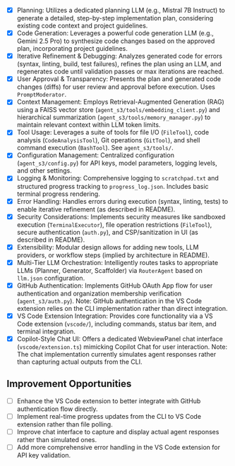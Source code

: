 - [X] Planning: Utilizes a dedicated planning LLM (e.g., Mistral 7B Instruct) to generate a detailed, step-by-step implementation plan, considering existing code context and project guidelines.
- [X] Code Generation: Leverages a powerful code generation LLM (e.g., Gemini 2.5 Pro) to synthesize code changes based on the approved plan, incorporating project guidelines.
- [X] Iterative Refinement & Debugging: Analyzes generated code for errors (syntax, linting, build, test failures), refines the plan using an LLM, and regenerates code until validation passes or max iterations are reached.
- [X] User Approval & Transparency: Presents the plan and generated code changes (diffs) for user review and approval before execution. Uses `PromptModerator`.
- [X] Context Management: Employs Retrieval-Augmented Generation (RAG) using a FAISS vector store (`agent_s3/tools/embedding_client.py`) and hierarchical summarization (`agent_s3/tools/memory_manager.py`) to maintain relevant context within LLM token limits.
- [X] Tool Usage: Leverages a suite of tools for file I/O (`FileTool`), code analysis (`CodeAnalysisTool`), Git operations (`GitTool`), and shell command execution (`BashTool`). See `agent_s3/tools/`.
- [X] Configuration Management: Centralized configuration (`agent_s3/config.py`) for API keys, model parameters, logging levels, and other settings.
- [X] Logging & Monitoring: Comprehensive logging to `scratchpad.txt` and structured progress tracking to `progress_log.json`. Includes basic terminal progress rendering.
- [X] Error Handling: Handles errors during execution (syntax, linting, tests) to enable iterative refinement (as described in README).
- [X] Security Considerations: Implements security measures like sandboxed execution (`TerminalExecutor`), file operation restrictions (`FileTool`), secure authentication (`auth.py`), and CSP/sanitization in UI (as described in README).
- [X] Extensibility: Modular design allows for adding new tools, LLM providers, or workflow steps (implied by architecture in README).
- [X] Multi-Tier LLM Orchestration: Intelligently routes tasks to appropriate LLMs (Planner, Generator, Scaffolder) via `RouterAgent` based on `llm.json` configuration.
- [X] GitHub Authentication: Implements GitHub OAuth App flow for user authentication and organization membership verification (`agent_s3/auth.py`). Note: GitHub authentication in the VS Code extension relies on the CLI implementation rather than direct integration.
- [X] VS Code Extension Integration: Provides core functionality via a VS Code extension (`vscode/`), including commands, status bar item, and terminal integration.
- [X] Copilot-Style Chat UI: Offers a dedicated WebviewPanel chat interface (`vscode/extension.ts`) mimicking Copilot Chat for user interaction. Note: The chat implementation currently simulates agent responses rather than capturing actual outputs from the CLI.

## Improvement Opportunities
- [ ] Enhance the VS Code extension to better integrate with GitHub authentication flow directly.
- [ ] Implement real-time progress updates from the CLI to VS Code extension rather than file polling.
- [ ] Improve chat interface to capture and display actual agent responses rather than simulated ones.
- [ ] Add more comprehensive error handling in the VS Code extension for API key validation.
